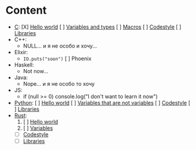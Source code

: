 # Content
+ [C](./C):
  [X] [Hello world][c_helloworld]
  [ ] [Variables and types][c_variables]
  [ ] [Macros][c_macros]
  [ ] [Codestyle][c_codestyle]
  [ ] [Libraries][c_libraries]
+ C++:
  * NULL... и я не особо и хочу...
+ Elixir:
  * `IO.puts("soon")`
  [ ] Phoenix
+ Haskell:
  * Not now...
+ Java:
  * Nope... и я не особо то хочу
+ JS:
  * if (null >= 0) console.log("I don't want to learn it now")
+ [Python](./Python):
  [ ] [Hello world][python_helloworld]
  [ ] [Variables that are not variables][python_variables]
  [ ] [Codestyle](https://peps.python.org/pep-0008/)
  [ ] [Libraries][python_libraries]
+ [Rust](./Rust):
  1. [ ] [Hello world][rust_helloworld]
  2. [ ] [Variables][rust_variables]
  *  [ ] [Codestyle][rust_codestyle]
  *  [ ] [Libraries][rust_libraries]

[c_codestyle]: ./C/codestyle.md
[c_helloworld]: ./C/helloworld
[c_variables]: ./C/variables
[c_macros]: ./C/macros
[c_libraries]: ./C/libraries.md

[python_helloworld]: ./Python/helloworld
[python_variables]: ./Python/variables
[python_libraries]: ./Python/libraries.md

[rust_codestyle]: ./Rust/codestyle.md
[rust_helloworld]: ./Rust/helloworld
[rust_variables]: ./Rust/variables
[rust_libraries]: ./Rust/libraries.md

